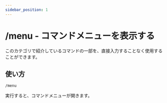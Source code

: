 ```yaml
---
sidebar_position: 1
---
```


# /menu - コマンドメニューを表示する

このカテゴリで紹介しているコマンドの一部を、直接入力することなく使用することができます。

## 使い方

```/menu```

実行すると、コマンドメニューが開きます。
